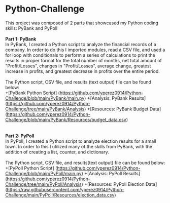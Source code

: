 # Python-Challenge
This project was composed of 2 parts that showcased my Python coding skills: PyBank and PyPoll <br>
<br>
**Part 1: PyBank**<br>
In PyBank, I created a Python script to analyze the financial records of a company. In order to do this I imported modules, read a CSV file, and used a for loop with conditionals to perform a series of calculations to print the results in proper format for the total number of months, net total amount of "Profit/Losses", changes in "Profit/Losses", average change, greatest increase in profits, and greatest decrease in profits over the entire period. <br>
<br>
The Python script, CSV file, and results (text output) file can be found below:<br>
+[PyBank Python Script] (https://github.com/yperez0914/Python-Challenge/blob/main/PyBank/main.py)
+[Analysis: PyBank Results] (https://github.com/yperez0914/Python-Challenge/tree/main/PyBank/Analysis)
+[Resources: PyBank Budget Data] (https://github.com/yperez0914/Python-Challenge/blob/main/PyBank/Resources/budget_data.csv)<br>
<br>
<br>
**Part 2: PyPoll** <br>
In PyPoll, I created a Python script to analyze election results for a small town. In order to this I utilized many of the skills from PyBank, with the addition of creating a list, counter, and dictionary. <br>
<br>
The Python script, CSV file, and results(text output) file can be found below: <br>
+[PyPoll Python Script] (https://github.com/yperez0914/Python-Challenge/blob/main/PyPoll/main.py)
+[Analysis: PyPoll Results] (https://github.com/yperez0914/Python-Challenge/tree/main/PyPoll/Analysis)
+[Resources: PyPoll Election Data] (https://raw.githubusercontent.com/yperez0914/Python-Challenge/main/PyPoll/Resources/election_data.csv)






